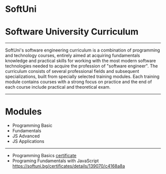 # SoftUni
# Software University Curriculum
_________________________________________________________________________________________________________________________________________________________________
SoftUni's software engineering curriculum is a combination of programming and technology courses, entirely aimed at acquiring fundamentals knowledge and practical skills for working with the most modern software technologies needed to acquire the profession of "software engineer".
The curriculum consists of several professional fields and subsequent specializations, built from specially selected training modules. Each training module contains courses with a strong focus on practice and the end of each course include practical and theoretical exam.
____________________________________________________________________________________________________________________________________________________________________
# Modules
- Programming Basic
- Fundamentals
- JS Advanced
 - JS Applications

_____________________________________________________________________________________________________________________________________________________________________
- Programming Basics [certificate](https://softuni.bg/certificates/details/116675/db2e9630)
- Programing Fundamentals with JavaScript  https://softuni.bg/certificates/details/139070/c4168a8a
